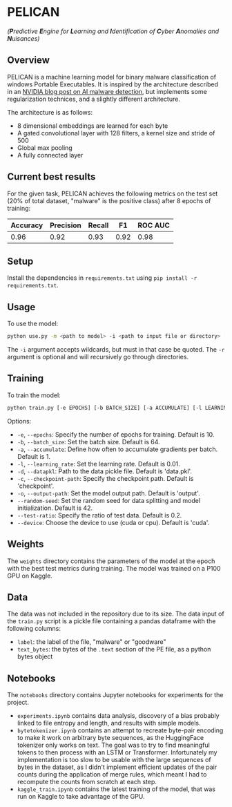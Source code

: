 # PELICAN
*(**P**redictive **E**ngine for **L**earning and **I**dentification of **C**yber **A**nomalies and **N**uisances)*

## Overview
PELICAN is a machine learning model for binary malware classification of windows Portable Executables. It is inspired by the architecture described in an [NVIDIA blog post on AI malware detection](https://developer.nvidia.com/blog/malware-detection-neural-networks/), but implements some regularization technices, and a slightly different architecture.

The architecture is as follows:
- 8 dimensional embeddings are learned for each byte
- A gated convolutional layer with 128 filters, a kernel size and stride of 500
- Global max pooling
- A fully connected layer

## Current best results
For the given task, PELICAN achieves the following metrics on the test set (20% of total dataset, "malware" is the positive class) after 8 epochs of training:

| Accuracy | Precision | Recall | F1   | ROC AUC |
|----------|-----------|--------|------|---------|
| 0.96     | 0.92      | 0.93   | 0.92 | 0.98    |

## Setup
Install the dependencies in `requirements.txt` using `pip install -r requirements.txt`. 

## Usage 
To use the model:

```bash
python use.py -m <path to model> -i <path to input file or directory> [-r]
```
The `-i` argument accepts wildcards, but must in that case be quoted. The `-r` argument is optional and will recursively go through directories.

## Training

To train the model:

```bash
python train.py [-e EPOCHS] [-b BATCH_SIZE] [-a ACCUMULATE] [-l LEARNING_RATE] [-d DATAPKL] [-c CHECKPOINT_PATH] [-o OUTPUT_PATH] [--random-seed RANDOM_SEED] [--test-ratio TEST_RATIO] [--device DEVICE]
```

Options:
- `-e`, `--epochs`: Specify the number of epochs for training. Default is 10.
- `-b`, `--batch_size`: Set the batch size. Default is 64.
- `-a`, `--accumulate`: Define how often to accumulate gradients per batch. Default is 1.
- `-l`, `--learning_rate`: Set the learning rate. Default is 0.01.
- `-d`, `--datapkl`: Path to the data pickle file. Default is 'data.pkl'.
- `-c`, `--checkpoint-path`: Specify the checkpoint path. Default is 'checkpoint'.
- `-o`, `--output-path`: Set the model output path. Default is 'output'.
- `--random-seed`: Set the random seed for data splitting and model initialization. Default is 42.
- `--test-ratio`: Specify the ratio of test data. Default is 0.2.
- `--device`: Choose the device to use (cuda or cpu). Default is 'cuda'.

## Weights
The `weights` directory contains the parameters of the model at the epoch with the best test metrics during training. The model was trained on a P100 GPU on Kaggle.

## Data
The data was not included in the repository due to its size. The data input of the `train.py` script is a pickle file containing a pandas dataframe with the following columns:
- `label`: the label of the file, "malware" or "goodware"
- `text_bytes`: the bytes of the `.text` section of the PE file, as a python bytes object

## Notebooks
The `notebooks` directory contains Jupyter notebooks for experiments for the project.
- `experiments.ipynb` contains data analysis, discovery of a bias probably linked to file entropy and length, and results with simple models.
- `bytetokenizer.ipynb` contains an attempt to recreate byte-pair encoding to make it work on arbitrary byte sequences, as the HuggingFace tokenizer only works on text. The goal was to try to find meaningful tokens to then process with an LSTM or Transformer. Infortunately my implementation is too slow to be usable with the large sequences of bytes in the dataset, as I didn't implement efficient updates of the pair counts during the application of merge rules, which meant I had to recompute the counts from scratch at each step.
- `kaggle_train.ipynb` contains the latest training of the model, that was run on Kaggle to take advantage of the GPU.

